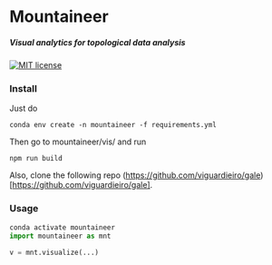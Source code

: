 # Mountaineer
##### Visual analytics for topological data analysis

<!---
[![Downloads](https://static.pepy.tech/personalized-badge/mountaineer?period=total&units=international_system&left_color=grey&right_color=blue&left_text=Downloads)](https://pepy.tech/project/mountaineer) [![Open In Colab](https://colab.research.google.com/assets/colab-badge.svg)](...) [![Build](https://github.com/pnxenopoulos/gale/actions/workflows/build.yml/badge.svg)](https://github.com/pnxenopoulos/gale/actions/workflows/build.yml) [![Documentation Status](https://readthedocs.org/projects/gale/badge/?version=latest)](https://gale.readthedocs.io/en/latest/?badge=latest) 
--->
[![MIT license](https://img.shields.io/badge/License-MIT-blue.svg)](https://github.com/PariSolunke/mountaineer/blob/main/LICENSE)

### Install
Just do

```shell
conda env create -n mountaineer -f requirements.yml
```

Then go to mountaineer/vis/ and run

```shell
npm run build
```

Also, clone the following repo (https://github.com/viguardieiro/gale)[https://github.com/viguardieiro/gale].

### Usage

```python
conda activate mountaineer
import mountaineer as mnt

v = mnt.visualize(...)
```

